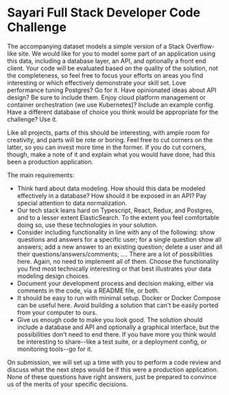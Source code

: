 # Sayari Full Stack Developer Code Challenge

The accompanying dataset models a simple version of a Stack Overflow-like site. We would like for you to model some part of an application using this data, including a database layer, an API, and optionally a front end client. Your code will be evaluated based on the quality of the solution, not the completeness, so feel free to focus your efforts on areas you find interesting or which effectively demonstrate your skill set. Love performance tuning Postgres? Go for it. Have opinionated ideas about API design? Be sure to include them. Enjoy cloud platform management or container orchestration (we use Kubernetes)? Include an example config. Have a different database of choice you think would be appropriate for the challenge? Use it.

Like all projects, parts of this should be interesting, with ample room for creativity, and parts will be rote or boring. Feel free to cut corners on the latter, so you can invest more time in the former. If you do cut corners, though, make a note of it and explain what you would have done, had this been a production application.

The main requirements:
* Think hard about data modeling. How should this data be modeled effectively in a database? How should it be exposed in an API? Pay special attention to data normalization.
* Our tech stack leans hard on Typescript, React, Redux, and Postgres, and to a lesser extent ElasticSearch. To the extent you feel comfortable doing so, use these technologies in your solution.
* Consider including functionality in line with any of the following: show questions and answers for a specific user; for a single question show all answers; add a new answer to an existing question; delete a user and all their questions/answers/comments; .... There are a lot of possibilities here. Again, no need to implement all of them. Choose the functionality you find most technically interesting or that best illustrates your data modeling design choices.
* Document your development process and decision making, either via comments in the code, via a README file, or both.
* It should be easy to run with minimal setup. Docker or Docker Compose can be useful here. Avoid building a solution that can't be easily ported from your computer to ours.
* Give us enough code to make you look good. The solution should include a database and API and optionally a graphical interface, but the possibilities don't need to end there. If you have more you think would be interesting to share--like a test suite, or a deployment config, or monitoring tools--go for it.

On submission, we will set up a time with you to perform a code review and discuss what the next steps would be if this were a production application. None of these questions have right answers, just be prepared to convince us of the merits of your specific decisions.